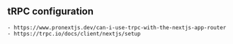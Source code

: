 ## tRPC configuration

    - https://www.pronextjs.dev/can-i-use-trpc-with-the-nextjs-app-router
    - https://trpc.io/docs/client/nextjs/setup
